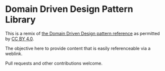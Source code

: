 # Domain Driven Design Pattern Library
This is a remix of [the Domain Driven Design pattern reference](https://domainlanguage.com/ddd/reference/) as permitted by [CC BY 4.0](https://creativecommons.org/licenses/by/4.0/).

The objective here to provide content that is easily referenceable via a weblink.

Pull requests and other contributions welcome.
